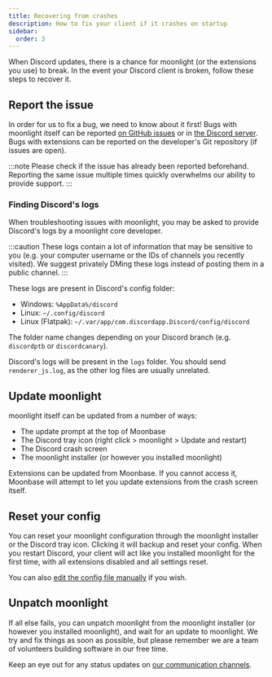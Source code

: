 ```yaml
---
title: Recovering from crashes
description: How to fix your client if it crashes on startup
sidebar:
  order: 3
---
```


When Discord updates, there is a chance for moonlight (or the extensions you use) to break. In the event your Discord client is broken, follow these steps to recover it.

## Report the issue

In order for us to fix a bug, we need to know about it first! Bugs with moonlight itself can be reported [on GitHub issues](https://github.com/moonlight-mod/moonlight/issues) or in [the Discord server](https://discord.gg/FdZBTFCP6F). Bugs with extensions can be reported on the developer's Git repository (if issues are open).

:::note
Please check if the issue has already been reported beforehand. Reporting the same issue multiple times quickly overwhelms our ability to provide support.
:::

### Finding Discord's logs

When troubleshooting issues with moonlight, you may be asked to provide Discord's logs by a moonlight core developer.

:::caution
These logs contain a lot of information that may be sensitive to you (e.g. your computer username or the IDs of channels you recently visited). We suggest privately DMing these logs instead of posting them in a public channel.
:::

These logs are present in Discord's config folder:

- Windows: `%AppData%/discord`
- Linux: `~/.config/discord`
- Linux (Flatpak): `~/.var/app/com.discordapp.Discord/config/discord`

The folder name changes depending on your Discord branch (e.g. `discordptb` or `discordcanary`).

Discord's logs will be present in the `logs` folder. You should send `renderer_js.log`, as the other log files are usually unrelated.

## Update moonlight

moonlight itself can be updated from a number of ways:

- The update prompt at the top of Moonbase
- The Discord tray icon (right click > moonlight > Update and restart)
- The Discord crash screen
- The moonlight installer (or however you installed moonlight)

Extensions can be updated from Moonbase. If you cannot access it, Moonbase will attempt to let you update extensions from the crash screen itself.

## Reset your config

You can reset your moonlight configuration through the moonlight installer or the Discord tray icon. Clicking it will backup and reset your config. When you restart Discord, your client will act like you installed moonlight for the first time, with all extensions disabled and all settings reset.

You can also [edit the config file manually](/using/getting-started#editing-moonlights-config) if you wish.

## Unpatch moonlight

If all else fails, you can unpatch moonlight from the moonlight installer (or however you installed moonlight), and wait for an update to moonlight. We try and fix things as soon as possible, but please remember we are a team of volunteers building software in our free time.

Keep an eye out for any status updates on [our communication channels](/using/communications).
